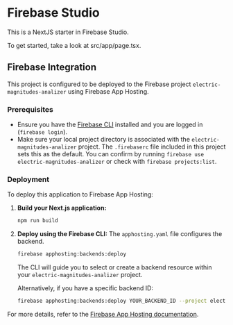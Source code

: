# Firebase Studio

This is a NextJS starter in Firebase Studio.

To get started, take a look at src/app/page.tsx.

## Firebase Integration

This project is configured to be deployed to the Firebase project `electric-magnitudes-analizer` using Firebase App Hosting.

### Prerequisites

- Ensure you have the [Firebase CLI](https://firebase.google.com/docs/cli) installed and you are logged in (`firebase login`).
- Make sure your local project directory is associated with the `electric-magnitudes-analizer` project. The `.firebaserc` file included in this project sets this as the default. You can confirm by running `firebase use electric-magnitudes-analizer` or check with `firebase projects:list`.

### Deployment

To deploy this application to Firebase App Hosting:

1.  **Build your Next.js application:**
    ```bash
    npm run build
    ```

2.  **Deploy using the Firebase CLI:**
    The `apphosting.yaml` file configures the backend.
    ```bash
    firebase apphosting:backends:deploy
    ```
    The CLI will guide you to select or create a backend resource within your `electric-magnitudes-analizer` project.

    Alternatively, if you have a specific backend ID:
    ```bash
    firebase apphosting:backends:deploy YOUR_BACKEND_ID --project electric-magnitudes-analizer
    ```

For more details, refer to the [Firebase App Hosting documentation](https://firebase.google.com/docs/app-hosting).
